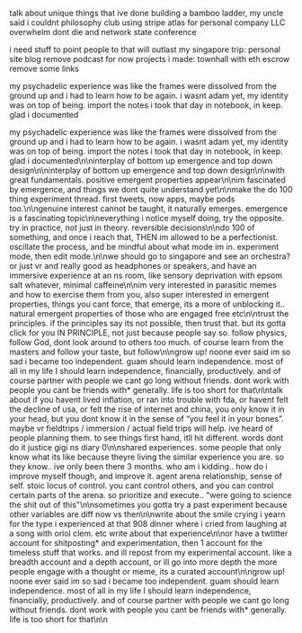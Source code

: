 talk about unique things that ive done
building a bamboo ladder, my uncle said i couldnt
philosophy club
using stripe atlas for personal company LLC
overwhelm
dont die and network state conference

i need stuff to point people to that will outlast my singapore trip:
personal site
blog
remove podcast for now
projects i made: townhall with eth escrow
remove some links





my psychadelic experience was like the frames were dissolved from the ground up and i had to learn how to be again. i wasnt adam yet, my identity was on top of being. import the notes i took that day in notebook, in keep. glad i documented

my psychadelic experience was like the frames were dissolved from the ground up and i had to learn how to be again. i wasnt adam yet, my identity was on top of being. import the notes i took that day in notebook, in keep. glad i documented\n\ninterplay of bottom up emergence and top down design\n\ninterplay of bottom up emergence and top down design\n\nwith great fundamentals. positive emergent properties appear\n\nim fascinated by emergence, and things we dont quite understand yet\n\nmake the do 100 thing experiment thread. first tweets, now apps, maybe pods too.\n\ngenuine interest cannot be taught, it naturally emerges. emergence is a fascinating topic\n\neverything i notice myself doing, try the opposite. try in practice, not just in theory. reversible decisions\n\ndo 100 of something, and once i reach that, THEN im allowed to be a perfectionist. oscillate the process, and be mindful about what mode im in. experiment mode, then edit mode.\n\nwe should go to singapore and see an orchestra? or just vr and really good as headphones or speakers, and have an immersive experience at an ns room, like sensory deprivation with epsom salt whatever, minimal caffeine\n\nim very interested in parasitic memes and how to exercise them from you, also super interested in emergent properties, things you cant force, that emerge, its a more of unblocking it.. natural emergent properties of those who are engaged free etc\n\ntrust the principles. if the principles say its not possible, then trust that. but its gotta click for you IN PRINCIPLE, not just because people say so. follow physics, follow God, dont look around to others too much. of course learn from the masters and follow your taste, but follow\n\ngrow up! noone ever said im so sad i became too independent. guam should learn independence. most of all in my life I should learn independence, financially, productively. and of course partner with people we cant go long without friends. dont work with people you cant be friends with* generally. life is too short for that\n\ntalk about if you havent lived inflation, or ran into trouble with fda, or havent felt the decline of usa, or felt the rise of internet and china, you only know it in your head, but you dont know it in the sense of “you feel it in your bones”. maybe vr fieldtrips / immersion / actual field trips will help. ive heard of people planning them. to see things first hand, itll hit different. words dont do it justice gigi ns diary 0\n\nshared experiences. some people that only know what its like because theyre living the similar experience you are. so they know.. ive only been there 3 months. who am i kidding.. how do i improve myself though, and improve it. agent arena relationship, sense of self. stoic locus of control. you cant control others, and you can control certain parts of the arena. so prioritize and execute.. "were going to science the shit out of this"\n\nsometimes you gotta try a past experiment because other variables are diff now vs then\n\nwrite about the smile crying i yearn for the type i experienced at that 908 dinner where i cried from laughing at a song with oriol clem. etc write about that experience\n\nor have a twtitter account for shitposting* and experimentation, then 1 account for the timeless stuff that works. and ill repost from my experimental account. like a breadth account and a depth account, or ill go into more depth the more people engage with a thought or meme, its a curated account\n\ngrow up! noone ever said im so sad i became too independent. guam should learn independence. most of all in my life I should learn independence, financially, productively. and of course partner with people we cant go long without friends. dont work with people you cant be friends with* generally. life is too short for that\n\n